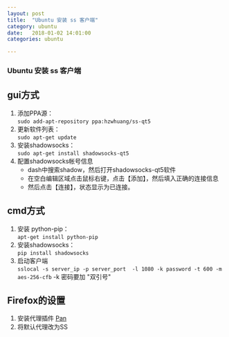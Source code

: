 ```yaml
---
layout: post
title:  "Ubuntu 安装 ss 客户端"
category: ubuntu
date:   2018-01-02 14:01:00
categories: ubuntu 

---
```


### Ubuntu 安装 ss 客户端
## gui方式

1. 添加PPA源： \
`sudo add-apt-repository ppa:hzwhuang/ss-qt5`
2. 更新软件列表： \
`sudo apt-get update`
3. 安装shadowsocks： \
`sudo apt-get install shadowsocks-qt5`
4. 配置shadowsocks帐号信息
    - dash中搜索shadow，然后打开shadowsocks-qt5软件
    - 在空白编辑区域点击鼠标右键，点击【添加】，然后填入正确的连接信息
    - 然后点击【连接】，状态显示为已连接。

## cmd方式

1. 安装 python-pip：\
`apt-get install python-pip`
2. 安装shadowsocks：\
`pip install shadowsocks`
3. 启动客户端 \
`sslocal -s server_ip -p server_port  -l 1080 -k password -t 600 -m aes-256-cfb`
-k 密码要加 "双引号"

## Firefox的设置

1. 安装代理插件 [Pan](https://addons.mozilla.org/zh-CN/firefox/addon/pan/?src=api)
2. 将默认代理改为SS